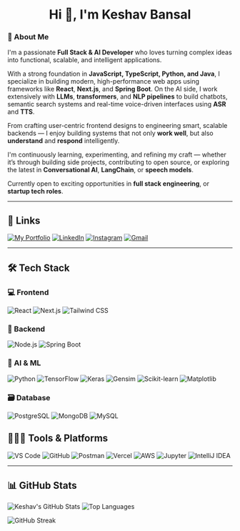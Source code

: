 <h1 align="center">Hi 👋, I'm Keshav Bansal</h1>


### 🚀 About Me

I'm a passionate **Full Stack & AI Developer** who loves turning complex ideas into functional, scalable, and intelligent applications.

With a strong foundation in **JavaScript, TypeScript, Python, and Java**, I specialize in building modern, high-performance web apps using frameworks like **React**, **Next.js**, and **Spring Boot**. On the AI side, I work extensively with **LLMs**, **transformers**, and **NLP pipelines** to build chatbots, semantic search systems and real-time voice-driven interfaces using **ASR** and **TTS**.

From crafting user-centric frontend designs to engineering smart, scalable backends — I enjoy building systems that not only **work well**, but also **understand** and **respond** intelligently.

I'm continuously learning, experimenting, and refining my craft — whether it’s through building side projects, contributing to open source, or exploring the latest in **Conversational AI**, **LangChain**, or **speech models**.

Currently open to exciting opportunities in **full stack engineering**, or **startup tech roles**.

---

## 🔗 Links

[![My Portfolio](https://img.shields.io/badge/My%20Portfolio-000000?style=for-the-badge&logo=firefox&logoColor=white)](http://keshavbansal.vercel.app/)
[![LinkedIn](https://img.shields.io/badge/LinkedIn-0077B5?style=for-the-badge&logo=linkedin&logoColor=white)](https://www.linkedin.com/in/keshav-bansal01/)
[![Instagram](https://img.shields.io/badge/Instagram-E4405F?style=for-the-badge&logo=instagram&logoColor=white)](https://instagram.com/keshav.1304)
[![Gmail](https://img.shields.io/badge/Gmail-D14836?style=for-the-badge&logo=gmail&logoColor=white)](mailto:bansalkeshav1390@gmail.com)

---

## 🛠️ Tech Stack

### 💻 Frontend
![React](https://img.shields.io/badge/-React-61DAFB?logo=react&logoColor=black&style=flat-square)
![Next.js](https://img.shields.io/badge/-Next.js-000?logo=nextdotjs&logoColor=white&style=flat-square)
![Tailwind CSS](https://img.shields.io/badge/-TailwindCSS-38B2AC?logo=tailwind-css&logoColor=white&style=flat-square)

### 🔧 Backend
![Node.js](https://img.shields.io/badge/-Node.js-339933?logo=nodedotjs&logoColor=white&style=flat-square)
![Spring Boot](https://img.shields.io/badge/-Spring%20Boot-6DB33F?logo=springboot&logoColor=white&style=flat-square)

### 🧠 AI & ML
![Python](https://img.shields.io/badge/-Python-3776AB?logo=python&logoColor=white&style=flat-square)
![TensorFlow](https://img.shields.io/badge/-TensorFlow-FF6F00?logo=tensorflow&logoColor=white&style=flat-square)
![Keras](https://img.shields.io/badge/-Keras-D00000?logo=keras&logoColor=white&style=flat-square)
![Gensim](https://img.shields.io/badge/-Gensim-00BFA6?style=flat-square&logo=gensim&logoColor=white)
![Scikit-learn](https://img.shields.io/badge/-Scikit--Learn-F7931E?logo=scikitlearn&logoColor=white&style=flat-square)
![Matplotlib](https://img.shields.io/badge/-Matplotlib-11557C?style=flat-square&logo=python&logoColor=white)


### 🗃️ Database
![PostgreSQL](https://img.shields.io/badge/-PostgreSQL-316192?logo=postgresql&logoColor=white&style=flat-square)
![MongoDB](https://img.shields.io/badge/-MongoDB-47A248?logo=mongodb&logoColor=white&style=flat-square)
![MySQL](https://img.shields.io/badge/-MySQL-4479A1?logo=mysql&logoColor=white&style=flat-square)


## 🧑🏻‍💻 Tools & Platforms

![VS Code](https://img.shields.io/badge/VS%20Code-007ACC?style=for-the-badge&logo=visualstudiocode&logoColor=white)
![GitHub](https://img.shields.io/badge/GitHub-181717?style=for-the-badge&logo=github&logoColor=white)
![Postman](https://img.shields.io/badge/Postman-FF6C37?style=for-the-badge&logo=postman&logoColor=white)
![Vercel](https://img.shields.io/badge/Vercel-000000?style=for-the-badge&logo=vercel&logoColor=white)
![AWS](https://img.shields.io/badge/AWS-232F3E?style=for-the-badge&logo=amazonaws&logoColor=white)
![Jupyter](https://img.shields.io/badge/Jupyter-F37626?style=for-the-badge&logo=jupyter&logoColor=white)
![IntelliJ IDEA](https://img.shields.io/badge/IntelliJ%20IDEA-000000?style=for-the-badge&logo=intellijidea&logoColor=white)


---
## 📊 GitHub Stats  

![Keshav's GitHub Stats](https://github-readme-stats.vercel.app/api?username=keshav0100&show_icons=true&theme=tokyonight&count_private=true&hide=issues)
![Top Languages](https://github-readme-stats.vercel.app/api/top-langs/?username=keshav0100&layout=compact&theme=tokyonight)

![GitHub Streak](https://streak-stats.demolab.com/?user=keshav0100&theme=tokyonight&hide_border=true)



